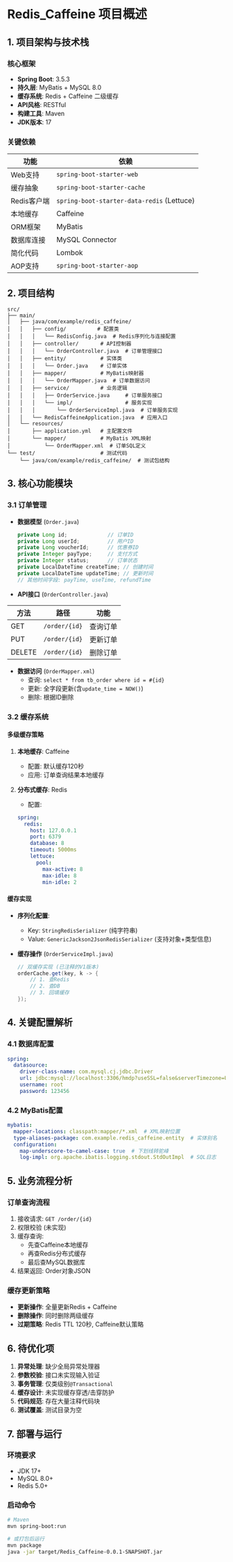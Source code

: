 # Redis_Caffeine 项目概述

## 1. 项目架构与技术栈
### 核心框架
- **Spring Boot**: 3.5.3
- **持久层**: MyBatis + MySQL 8.0
- **缓存系统**: Redis + Caffeine 二级缓存
- **API风格**: RESTful
- **构建工具**: Maven
- **JDK版本**: 17 

### 关键依赖
| 功能 | 依赖 |
|------|------|
| Web支持 | `spring-boot-starter-web` |
| 缓存抽象 | `spring-boot-starter-cache` |
| Redis客户端 | `spring-boot-starter-data-redis` (Lettuce) |
| 本地缓存 | Caffeine |
| ORM框架 | MyBatis |
| 数据库连接 | MySQL Connector |
| 简化代码 | Lombok |
| AOP支持 | `spring-boot-starter-aop` |

## 2. 项目结构
```
src/
├── main/
│   ├── java/com/example/redis_caffeine/
│   │   ├── config/          # 配置类
│   │   │   └── RedisConfig.java  # Redis序列化与连接配置
│   │   ├── controller/       # API控制器
│   │   │   └── OrderController.java  # 订单管理接口
│   │   ├── entity/           # 实体类
│   │   │   └── Order.java    # 订单实体
│   │   ├── mapper/           # MyBatis映射器
│   │   │   └── OrderMapper.java  # 订单数据访问
│   │   ├── service/          # 业务逻辑
│   │   │   ├── OrderService.java     # 订单服务接口
│   │   │   └── impl/                 # 服务实现
│   │   │       └── OrderServiceImpl.java  # 订单服务实现
│   │   └── RedisCaffeineApplication.java  # 应用入口
│   └── resources/
│       ├── application.yml   # 主配置文件
│       └── mapper/           # MyBatis XML映射
│           └── OrderMapper.xml  # 订单SQL定义
└── test/                     # 测试代码
    └── java/com/example/redis_caffeine/  # 测试包结构
```

## 3. 核心功能模块
### 3.1 订单管理
- **数据模型** (`Order.java`)
  ```java
  private Long id;             // 订单ID
  private Long userId;         // 用户ID
  private Long voucherId;      // 优惠券ID
  private Integer payType;     // 支付方式
  private Integer status;      // 订单状态
  private LocalDateTime createTime; // 创建时间
  private LocalDateTime updateTime; // 更新时间
  // 其他时间字段: payTime, useTime, refundTime
  ```

- **API接口** (`OrderController.java`)
 
| 方法   | 路径          | 功能     |
|--------|---------------|----------|
| GET    | `/order/{id}` | 查询订单 |
| PUT    | `/order/{id}` | 更新订单 |
| DELETE | `/order/{id}` | 删除订单 |

- **数据访问** (`OrderMapper.xml`)
  - 查询: `select * from tb_order where id = #{id}`
  - 更新: 全字段更新(含`update_time = NOW()`)
  - 删除: 根据ID删除

### 3.2 缓存系统
#### 多级缓存策略
1. **本地缓存**: Caffeine
   - 配置: 默认缓存120秒
   - 应用: 订单查询结果本地缓存

2. **分布式缓存**: Redis
   - 配置: <mcfile name="application.yml" path="d:/JavaCode/Redis_Caffeine/src/main/resources/application.yml"></mcfile>
   ```yaml
   spring:
     redis:
       host: 127.0.0.1
       port: 6379
       database: 8
       timeout: 5000ms
       lettuce:
         pool:
           max-active: 8
           max-idle: 8
           min-idle: 2
   ```

#### 缓存实现
- **序列化配置**: <mcsymbol name="redisTemplate" filename="RedisConfig.java" path="d:/JavaCode/Redis_Caffeine/src/main/java/com/example/redis_caffeine/config/RedisConfig.java" startline="18" type="function"></mcsymbol>
  - Key: `StringRedisSerializer` (纯字符串)
  - Value: `GenericJackson2JsonRedisSerializer` (支持对象+类型信息)

- **缓存操作** (`OrderServiceImpl.java`)
  ```java
  // 双缓存实现 (已注释的V1版本)
  orderCache.get(key, k -> {
      // 1. 查Redis
      // 2. 查DB
      // 3. 回填缓存
  });
  ```

## 4. 关键配置解析
### 4.1 数据库配置
```yaml
spring:
  datasource:
    driver-class-name: com.mysql.cj.jdbc.Driver
    url: jdbc:mysql://localhost:3306/hmdp?useSSL=false&serverTimezone=UTC
    username: root
    password: 123456
```

### 4.2 MyBatis配置
```yaml
mybatis:
  mapper-locations: classpath:mapper/*.xml  # XML映射位置
  type-aliases-package: com.example.redis_caffeine.entity  # 实体别名
  configuration:
    map-underscore-to-camel-case: true  # 下划线转驼峰
    log-impl: org.apache.ibatis.logging.stdout.StdOutImpl  # SQL日志
```

## 5. 业务流程分析
### 订单查询流程
1. 接收请求: `GET /order/{id}`
2. 权限校验 (未实现)
3. 缓存查询:
   - 先查Caffeine本地缓存
   - 再查Redis分布式缓存
   - 最后查MySQL数据库
4. 结果返回: Order对象JSON

### 缓存更新策略
- **更新操作**: 全量更新Redis + Caffeine
- **删除操作**: 同时删除两级缓存
- **过期策略**: Redis TTL 120秒, Caffeine默认策略

## 6. 待优化项
1. **异常处理**: 缺少全局异常处理器
2. **参数校验**: 接口未实现输入验证
3. **事务管理**: 仅类级别`@Transactional`
4. **缓存设计**: 未实现缓存穿透/击穿防护
5. **代码规范**: 存在大量注释代码块
6. **测试覆盖**: 测试目录为空

## 7. 部署与运行
### 环境要求
- JDK 17+
- MySQL 8.0+
- Redis 5.0+

### 启动命令
```bash
# Maven
mvn spring-boot:run

# 或打包后运行
mvn package
java -jar target/Redis_Caffeine-0.0.1-SNAPSHOT.jar
```
        

